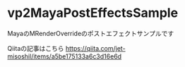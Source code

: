 # vp2MayaPostEffectsSample
MayaのMRenderOverrideのポストエフェクトサンプルです

Qiitaの記事はこちら
https://qiita.com/jet-misoshil/items/a5be175133a6c3d16e6d
